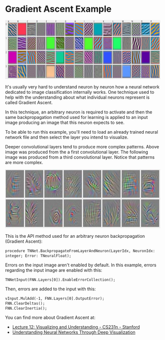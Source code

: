 # Gradient Ascent Example
<img src="https://github.com/joaopauloschuler/neural-api/blob/master/docs/gradientascent.jpg" height="192">

It's usually very hard to understand neuron by neuron how a neural network dedicated to image classification internally works. 
One technique used to help with the understanding about what individual neurons represent is called Gradient Ascent.

In this technique, an arbitrary neuron is required to activate and then the same backpropagation method used for learning is
applied to an input image producing an image that this neuron expects to see.

To be able to run this example, you'll need to load an already trained neural network file and then select the layer you intend to visualize.

Deeper convolutional layers tend to produce more complex patterns. Above image was produced from the a first convolutional layer. The following image was produced from a third convolutional layer. Notice that patterns are more complex.

<img src="https://github.com/joaopauloschuler/neural-api/blob/master/docs/gradientascent3layer.jpg" height="192">

This is the API method used for an arbitrary neuron backpropagation (Gradient Ascent):
```
procedure TNNet.BackpropagateFromLayerAndNeuron(LayerIdx, NeuronIdx: integer; Error: TNeuralFloat);
```

Errors on the input image aren't enabled by default. In this example, errors regarding the input image are enabled with this:
```
TNNetInput(FNN.Layers[0]).EnableErrorCollection();
```

Then, errors are added to the input with this:
```
vInput.MulAdd(-1, FNN.Layers[0].OutputError);
FNN.ClearDeltas();
FNN.ClearInertia();
```

You can find more about Gradient Ascent at:
* [Lecture 12: Visualizing and Understanding - CS231n - Stanford](http://cs231n.stanford.edu/slides/2017/cs231n_2017_lecture12.pdf)
* [Understanding Neural Networks Through Deep Visualization](http://yosinski.com/deepvis)
